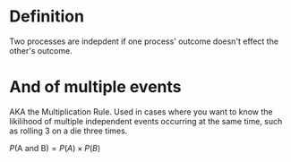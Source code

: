 # Definition
Two processes are indepdent if one process' outcome doesn't effect the other's outcome.

# And of multiple events
AKA the Multiplication Rule.  Used in cases where you want to know the likilihood of multiple independent events occurring at the same time, such as rolling 3 on a die three times.

$P(\textrm{A and B}) = P(A) \times P(B)$


